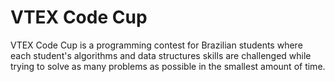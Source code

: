 # VTEX Code Cup

VTEX Code Cup is a programming contest for Brazilian students where each student's algorithms and data structures skills are challenged while trying to solve as many problems as possible in the smallest amount of time. 
